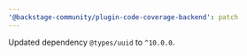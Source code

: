 ```yaml
---
'@backstage-community/plugin-code-coverage-backend': patch
---
```


Updated dependency `@types/uuid` to `^10.0.0`.
